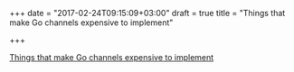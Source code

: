 +++
date = "2017-02-24T09:15:09+03:00"
draft = true
title = "Things that make Go channels expensive to implement"

+++

<p><a href="https://utcc.utoronto.ca/~cks/space/blog/programming/GoChannelsExpensiveFeatures">Things that make Go channels expensive to implement</a></p>
